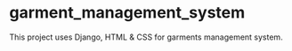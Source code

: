 # garment_management_system
This project uses Django, HTML &amp; CSS for garments management system.
